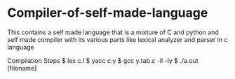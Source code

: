 # Compiler-of-self-made-language
This contains a self made language that is a mixture of C and python and self made  compiler with its various parts like lexical analyzer and parser in c language

Compilation Steps 
	$ lex c.l
	$ yacc c.y
	$ gcc y.tab.c -ll -ly 
	$ ./a.out [filename]
